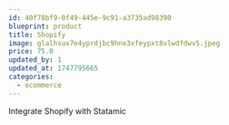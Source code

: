 ```yaml
---
id: 40f78bf9-0f49-445e-9c91-a3735ad98390
blueprint: product
title: Shopify
image: glalhsux7e4yprdjbc9hne3xfeypxt8vlwdfdwv5.jpeg
price: 75.0
updated_by: 1
updated_at: 1747795665
categories:
  - ecommerce
---
```

Integrate Shopify with Statamic
